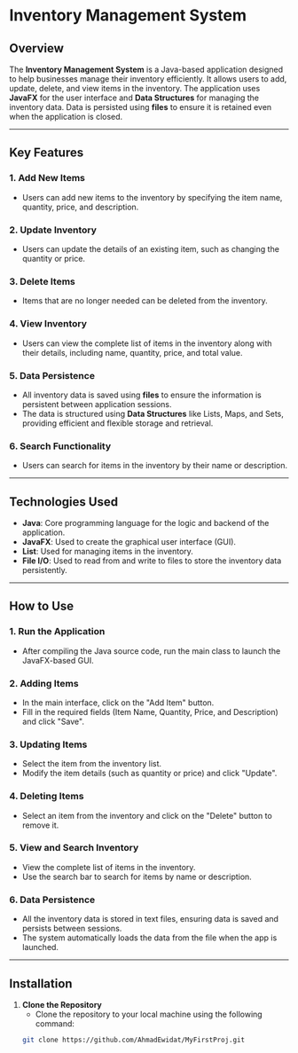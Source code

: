 # Inventory Management System

## Overview

The **Inventory Management System** is a Java-based application designed to help businesses manage their inventory efficiently. It allows users to add, update, delete, and view items in the inventory. The application uses **JavaFX** for the user interface and **Data Structures** for managing the inventory data. Data is persisted using **files** to ensure it is retained even when the application is closed.

---

## Key Features

### 1. **Add New Items**
   - Users can add new items to the inventory by specifying the item name, quantity, price, and description.

### 2. **Update Inventory**
   - Users can update the details of an existing item, such as changing the quantity or price.

### 3. **Delete Items**
   - Items that are no longer needed can be deleted from the inventory.

### 4. **View Inventory**
   - Users can view the complete list of items in the inventory along with their details, including name, quantity, price, and total value.

### 5. **Data Persistence**
   - All inventory data is saved using **files** to ensure the information is persistent between application sessions.
   - The data is structured using **Data Structures** like Lists, Maps, and Sets, providing efficient and flexible storage and retrieval.

### 6. **Search Functionality**
   - Users can search for items in the inventory by their name or description.

---

## Technologies Used

- **Java**: Core programming language for the logic and backend of the application.
- **JavaFX**: Used to create the graphical user interface (GUI).
- **List**: Used for managing items in the inventory.
- **File I/O**: Used to read from and write to files to store the inventory data persistently.
---

## How to Use

### 1. **Run the Application**
   - After compiling the Java source code, run the main class to launch the JavaFX-based GUI.
   
### 2. **Adding Items**
   - In the main interface, click on the "Add Item" button.
   - Fill in the required fields (Item Name, Quantity, Price, and Description) and click "Save".

### 3. **Updating Items**
   - Select the item from the inventory list.
   - Modify the item details (such as quantity or price) and click "Update".

### 4. **Deleting Items**
   - Select an item from the inventory and click on the "Delete" button to remove it.

### 5. **View and Search Inventory**
   - View the complete list of items in the inventory.
   - Use the search bar to search for items by name or description.

### 6. **Data Persistence**
   - All the inventory data is stored in text files, ensuring data is saved and persists between sessions.
   - The system automatically loads the data from the file when the app is launched.

---

## Installation

1. **Clone the Repository**
   - Clone the repository to your local machine using the following command:
   ```bash
   git clone https://github.com/AhmadEwidat/MyFirstProj.git
